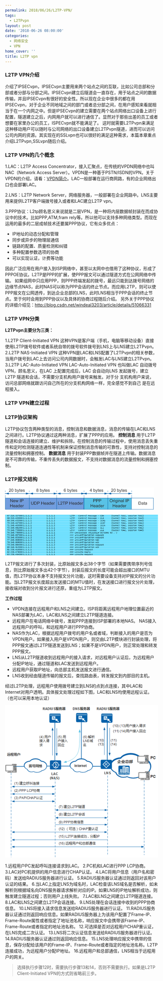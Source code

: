 ```yaml
---
permalink: 2018/06/26/L2TP-VPN/
tags:
  - L2TPvpn
layout: post
date: '2018-06-26 08:00:00'
categories:
  - 网络安全
  - VPN
home_cover: ''
title: L2TP vpn
---
```


### L2TP VPN介绍


介绍了IPSECvpn，IPSECvpn主要用来两个站点之间的互联，比如公司总部和分部或者分部与分部之间。IPSECvpn建立后隧道会一直存在，用于站点之间的数据传输，并且IPSECvpn有很好的安全性。所以现在企业中很多的都在用IPSECvpn，对于企业不同地域之间的部门或者总分部之间，在用户感知来看就相当于在一个内网之中。但是IPSECvpn的建立需要在两个站点网络出口设备上进行配置，隧道建立之后，内网用户就可以进行通信了。显然对于那些出差的员工或者想要在家里办公的员工，ISPECvpn就不能满足了。 这时就需要L2TPvpn来满足这种移动用户可以随时与公司网络的出口设备建立L2TPvpn隧道，进而可以访问公司内网的资源。其实现在的SSLvpn也可以很好的满足这种需求，本篇本章重点介绍L2TPvpn,SSLvpn随后介绍。


### L2TP VPN的几个概念


1.LAC：L2TP Access Concentrator，接入汇聚点，在传统的VPDN网络中也叫NAC（Network Access Server）。VPDN是一种基于PSTN/ISDN的VPN。关于VPDN的介绍，请看：[VPDN简介](https://wenku.baidu.com/view/1ec7af595727a5e9856a61f4.html)。LAC一般部署在运行商网路，有的企业网络出口也会部署LAC。


2.LNS：L2TP Network Server，网络服务器，一般部署在企业网路中。LNS主要用来提供L2TP客户端拨号接入或者和LAC建立L2TP vpn。


3.PPP协议：L2tp顾名思义来说就是二层VPN，是一种将内层数据帧封装在而成协议中的技术。比如PPP,ATM,fram rely等。所以他可以支持多种网络类型。而现在运用的最多的二层成帧技术还要属PPP协议，它有众多优点：

- IP地址的动态分配和管理
- 同步或异步的物理层通信
- 链路的配置、质量检测和纠错
- 多种配置参数选项的协商
- 可以实现认证，计费等功能

因此广泛应用在用户接入到ISP网络中，甚至以太网中也借用了这种协议，形成了PPPOE协议。L2TP是PPP的扩展，使PPP报文可以通过隧道方式在公网网络中传输。
如果组网中只应用PPP，则PPP终端发起的拨号，最远只能到达拨号网络的边缘节点NAS，此时NAS可以称为PPP会话的终止节点。而应用L2TP，则可以使PPP报文在公网透传，到达企业总部的LNS，此时LNS相当于PPP会话的终止节点。至于何时会用到PPP协议以及具体的协商过程随后介绍。
另外关于PPP协议的详细介绍见：http://blog.csdn.net/windeal3203/article/details/51066331


### L2TP VPN分类


**L2TPvpn主要分为三类：**


1.L2TP Client-Initiated VPN
这种VPN是客户端（手机，电脑等移动设备）直接使用L2TP拨号软件或者系统自带的拨号软件拨号到LNS上与LNS建立L2TPvpn。
2.L2TP NAS-Initiated VPN
这种VPN是LAC和LNS配置了L2TPvpn的相关参数，当用户拨号到LAC上去访问公司内网数据时，会触发LAC与LNS建立L2TPvpn。
3.L2TP LAC-Auto-Initiated VPN
LAC-Auto-Initiated VPN 也叫做LAC 自动拨号VPN，顾名思义，在LAC 上配置完成后，LAC
会自动向LNS 发起拨号，建立L2TP 隧道和会话，不需要分支机构用户拨号来触发。对于分
支机构用户来说，访问总部网络就跟访问自己所在的分支机构网络一样，完全感觉不到自己
是在远程接入。


### L2TP VPN建立过程


### L2TP协议架构


L2TP协议包含两种类型的消息，控制消息和数据消息，消息的传输在LAC和LNS之间进行。L2TP协议通过这两种消息，扩展了PPP的应用。
**控制消息**
用于L2TP隧道和会话连接的建立、维护和拆除。在控制消息的传输过程中，使用消息丢失重传和定时检测隧道连通性等机制来保证控制消息传输的可靠性，支持对控制消息的流量控制和拥塞控制。
**数据消息**
用于封装PPP数据帧并在隧道上传输。数据消息是不可靠的传输，不重传丢失的数据报文，不支持对数据消息的流量控制和拥塞控制。


### L2TP报文结构


![5a435c876b720.png](../post_images/0991bbb2d05be2b2b24aacd802809b58.png)


![5a436542f3556.png](../post_images/e54a4363eb79b4a41256cba25be17736.png)


L2TP报文进行了多次封装，比原始报文多出38个字节（如果需要携带序列号信息，则比原始报文多出42个字节），封装后报文的长度可能会超出接口的MTU值，而L2TP协议本身不支持报文分片功能，这时需要设备支持对IP报文的分片功能。当L2TP报文长度超出发送接口的MTU值时，在发送接口进行报文分片处理，接收端对收到分片报文进行还原，重组为L2TP报文。


**工作过程**

- VPDN连接在远程用户和LNS之间建立。ISP将距离远程用户地理位置最近的NAS部署为LAC，LAC和LNS之间建立L2TP隧道连接。
- 远程用户在电话网络中拨号，发起PPP连接到ISP部署的本地NAS。 NAS接入远程用户的呼叫，和远程用户进行PPP协商。
- NAS作为LAC，根据远程用户拨号的用户名或者域，判断接入的用户是否为VPDN用户。如果接入用户是VPDN用户，则交由L2TP模块进行封装处理，将PPP报文通过L2TP隧道发送到LNS；如果不是VPDN用户，则正常处理和转发PPP报文。
- LNS从L2TP隧道收到远程用户的接入请求，对远程用户认证后，为远程用户分配IP地址，通过隧道和LAC发送到远程用户。
- 远程用户获取IP地址，向总部主机发送报文进行通信。
- LNS收到经由隧道传输的报文后，查找路由表，转发报文到内部目的主机。

经过L2TP处理，远程用户使用拨号建立到LNS的点到点连接，其中LAC和Internet对用户透明。具体报文处理过程如下图，LAC和LNS均使用远程认证。（也可以采用本地认证）


![5a43622b962ea.png](../post_images/abdb39c31ca8f22a262fcd7904d30250.png)


1.远程用户PC发起呼叫连接请求到LAC。
2.PC机和LAC进行PPP LCP协商。
3.LAC对PC机提供的用户信息进行CHAP认证。
4.LAC将用户信息（用户名和密码）发送给RADIUS服务器进行认证。
5.RADIUS服务器认证通过则返回对该用户认证的结果。
6.当LAC上指定LNS为域名时，LAC检查该LNS域名是否解析，如未解析则根据域名向DNS服务器请求解析对应的IP。如果LNS的IP地址解析成功，则触发建立隧道过程；否则用户上线失败。
7.LAC和LNS之间建立L2TP隧道连接。
8.LAC和LNS之间建立L2TP会话连接。
9.LNS处理在会话连接中收到的PPP协商信息。
10.LNS将接入请求信息发送给RADIUS服务器进行认证。
11.RADIUS服务器认证通过则返回响应信息。如果RADIUS服务器上为该用户配置了Frame-IP、Frame-Route属性或者指定了地址池名称，响应报文中会携带该Frame-IP、Frame-Route或者指定的地址池名称。
12.可选择是否对远程用户CHAP重认证，在LNS完成二次认证。
13.LNS将二次认证信息发送给RADIUS服务器进行认证。
14.RADIUS服务器认证通过则返回响应信息。
15.LNS处理响应报文中携带的信息，保存分配给该用户的Frame-IP、Frame-Route或者指定的地址池名称。L2TP连接成功，为远程用户分配IP地址。
16.远程用户和总部通信，LNS相当于远程用户的网关。


> 选择执行步骤12时，需要执行步骤13和14，否则不需要执行。如果是L2TP Client-Initiated VPN的方式则省略前三步。

